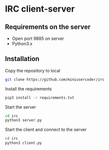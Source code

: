 # IRC client-server

## Requirements on the server

- Open port 9885 on server
- Python3.x


## Installation

Copy the repository to local

```bash
git clone https://github.com/miniusercoder/irc
```

Install the requirements
```bash
pip3 install -r requirements.txt
```

Start the server

```bash
cd irc
python3 server.py
```

Start the client and connect to the server

```bash
cd irc
python3 client.py
```
